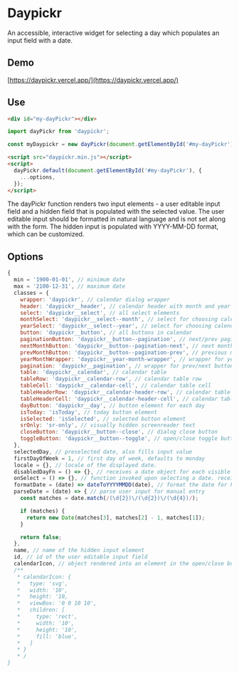 # Daypickr

An accessible, interactive widget for selecting a day which populates an input field with a date.

## Demo

[https://daypickr.vercel.app/](https://daypickr.vercel.app/)

## Use

```html
<div id="my-dayPickr"></div>
```

```javascript
import dayPickr from 'daypickr';

const myDaypickr = new dayPickr(document.getElementById('#my-dayPickr'), { ...options });
```

```html
<script src="daypickr.min.js"></script>
<script>
  dayPickr.default(document.getElementById('#my-dayPickr'), {
    ...options,
  });
</script>
```

The dayPickr function renders two input elements - a user editable input field and a hidden field that is populated with the selected value. The user editable input should be formatted in natural language and is not set along with the form. The hidden input is populated with YYYY-MM-DD format, which can be customized.

## Options

```javascript
{
  min = '1900-01-01', // minimum date
  max = '2100-12-31', // maximum date
  classes = {
    wrapper: 'daypickr', // calendar dialog wrapper
    header: 'daypickr__header', // calendar header with month and year navigation
    select: 'daypickr__select', // all select elements
    monthSelect: 'daypickr__select--month', // select for choosing calendar month
    yearSelect: 'daypickr__select--year', // select for choosing calendar year
    button: 'daypickr__button', // all buttons in calendar
    paginationButton: 'daypickr__button--pagination', // next/prev pagination buttons
    nextMonthButton: 'daypickr__button--pagination-next', // next month pagination button
    prevMonthButton: 'daypickr__button--pagination-prev', // previous month pagination button
    yearMonthWrapper: 'daypickr__year-month-wrapper', // wrapper for year and month selects
    pagination: 'daypickr__pagination', // wrapper for prev/next buttons
    table: 'daypickr__calendar', // calendar table
    tableRow: 'daypickr__calendar-row', // calendar table row
    tableCell: 'daypickr__calendar-cell', // calendar table cell
    tableHeaderRow: 'daypickr__calendar-header-row', // calendar table header row with weekdays
    tableHeaderCell: 'daypickr__calendar-header-cell', // calendar table header cell with weekdays
    dayButton: 'daypickr__day', // button element for each day
    isToday: 'isToday', // today button element
    isSelected: 'isSelected', // selected button element
    srOnly: 'sr-only', // visually hidden screenreader text
    closeButton: 'daypickr__button--close', // dialog close button
    toggleButton: 'daypickr__button--toggle', // open/close toggle button
  },
  selectedDay, // preselected date, also fills input value
  firstDayOfWeek = 1, // first day of week, defaults to monday
  locale = {}, // locale of the displayed date.
  disabledDayFn = () => {}, // receives a date object for each visible date. disable any date by returning true.
  onSelect = () => {}, // function invoked upon selecting a date. receives the selected date object as argument.
  formatDate = (date) => dateToYYYYMMDD(date), // format the date for hidden input element
  parseDate = (date) => { // parse user input for manual entry
    const matches = date.match(/(\d{2})\/(\d{2})\/(\d{4})/);

    if (matches) {
      return new Date(matches[3], matches[2] - 1, matches[1]);
    }

    return false;
  },
  name, // name of the hidden input element
  id, // id of the user editable input field
  calendarIcon, // object rendered into an element in the open/close button using createElement. When present, the button text is wrapped in a span with srOnly className.
  /**
   * calendarIcon: {
   *   type: 'svg',
   *   width: '10',
   *   height: '10,
   *   viewBox: '0 0 10 10',
   *   children: [
   *     type: 'rect',
   *     width: '10',
   *     height: '10',
   *     fill: 'blue',
   *   ]
   * }
   * /
}
```
